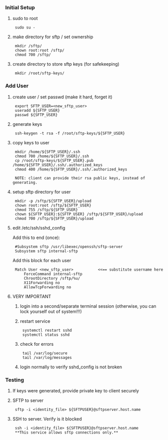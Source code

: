 

### Initial Setup

1. sudo to root

        sudo su -
        
1. make directory for sftp / set ownership
        
        mkdir /sftp/
        chown root:root /sftp/
        chmod 700 /sftp/

1. create directory to store sftp keys (for safekeeping)

        mkdir /root/sftp-keys/
        
### Add User

1. create user / set passwd (make it hard, forget it)

        export SFTP_USER=<new_sftp_user>
        useradd ${SFTP_USER}
        passwd ${SFTP_USER}
        
1. generate keys

        ssh-keygen -t rsa -f /root/sftp-keys/${SFTP_USER}
        
1. copy keys to user

        mkdir /home/${SFTP_USER}/.ssh
        chmod 700 /home/${SFTP_USER}/.ssh
        cp /root/sftp-keys/${SFTP_USER}.pub /home/${SFTP_USER}/.ssh/.authorized_keys
        chmod 400 /home/${SFTP_USER}/.ssh/.authorized_keys
        
        NOTE: client can provide their rsa public keys, instead of generating.
        
        
1. setup sftp directory for user

        mkdir -p /sftp/${SFTP_USER}/upload
        chown root:root /sftp/${SFTP_USER}
        chmod 755 /sftp/${SFTP_USER}
        chown ${SFTP_USER}:${SFTP_USER} /sftp/${SFTP_USER}/upload
        chmod 700 /sftp/${SFTP_USER}/upload
        
1. edit /etc/ssh/sshd_config

    Add this to end (once):
    
        #Subsystem sftp /usr/libexec/openssh/sftp-server
        Subsystem sftp internal-sftp
    
    Add this block for each user
    
        Match User <new_sftp_user>           <<== substitute username here
            ForceCommand internal-sftp
            ChrootDirectory /sftp/%u/
            X11Forwarding no
            AllowTcpForwarding no

1. VERY IMPORTANT
    1. login into a second/separate terminal session (otherwise, you can lock yourself out of system!!!)
    
    1. restart service
    
            systemctl restart sshd
            systemctl status sshd
            
            
    1. check for errors
    
            tail /var/log/secure
            tail /var/log/messages
            
    1. login normally to verify sshd_config is not broken
    
### Testing
    
1. If keys were generated, provide private key to client securely
2. SFTP to server

        sftp -i <identity_file> ${SFTPUSER}@sftpserver.host.name
        
3. SSH to server.  Verify is it blocked

        ssh -i <identity_file> ${SFTPUSER}@sftpserver.host.name
        **This service allows sftp connections only.**
            

